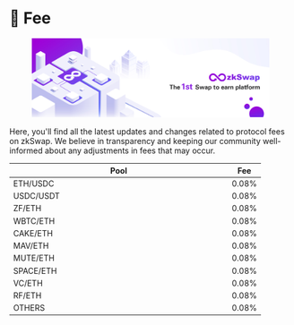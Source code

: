 # 🍣 Fee

<figure><img src="../.gitbook/assets/cover 5.jpg" alt=""><figcaption></figcaption></figure>

Here, you'll find all the latest updates and changes related to protocol fees on zkSwap. We believe in transparency and keeping our community well-informed about any adjustments in fees that may occur.

<table><thead><tr><th width="376">Pool</th><th>Fee</th></tr></thead><tbody><tr><td>ETH/USDC</td><td>0.08%</td></tr><tr><td>USDC/USDT</td><td>0.08%</td></tr><tr><td>ZF/ETH</td><td>0.08%</td></tr><tr><td>WBTC/ETH</td><td>0.08%</td></tr><tr><td>CAKE/ETH</td><td>0.08%</td></tr><tr><td>MAV/ETH</td><td>0.08%</td></tr><tr><td>MUTE/ETH</td><td>0.08%</td></tr><tr><td>SPACE/ETH</td><td>0.08%</td></tr><tr><td>VC/ETH</td><td>0.08%</td></tr><tr><td>RF/ETH</td><td>0.08%</td></tr><tr><td>OTHERS</td><td>0.08%</td></tr></tbody></table>

